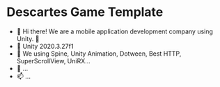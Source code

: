 # Descartes Game Template

- 👋 Hi there! We are a mobile application development company using Unity. 🚀
- 👀 Unity 2020.3.27f1
- 🌱 We using Spine, Unity Animation, Dotween, Best HTTP, SuperScrollView, UniRX...
- 💞️ ...
- 📫 ...
